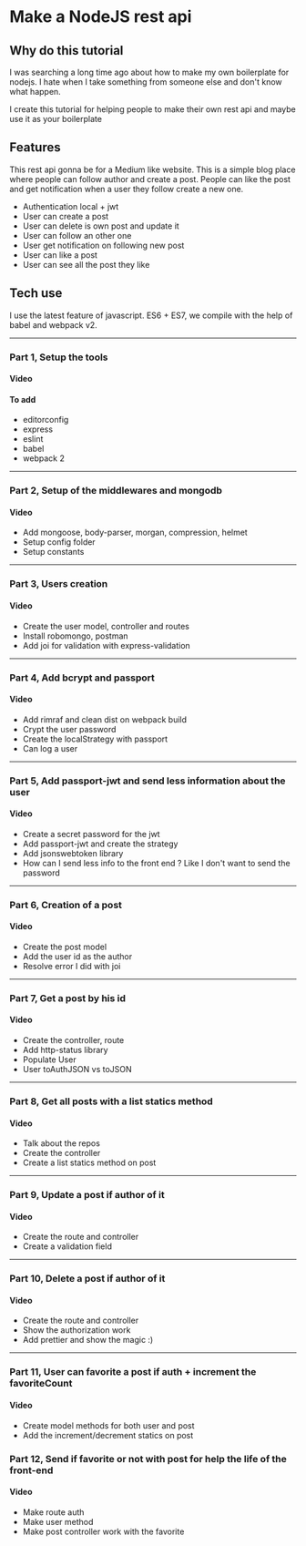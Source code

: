 # Make a NodeJS rest api

## Why do this tutorial

I was searching a long time ago about how to make my own boilerplate for nodejs. I hate when I take something from someone else and don't know what happen.

I create this tutorial for helping people to make their own rest api and maybe use it as your boilerplate

## Features

This rest api gonna be for a Medium like website. This is a simple blog place where people can follow author and create a post. People can like the post and get notification when a user they follow create a new one.

- Authentication local + jwt
- User can create a post
- User can delete is own post and update it
- User can follow an other one
- User get notification on following new post
- User can like a post
- User can see all the post they like

## Tech use

I use the latest feature of javascript. ES6 + ES7, we compile with the help of babel and webpack v2.

---

### Part 1, Setup the tools

#### Video


#### To add

- editorconfig
- express
- eslint
- babel
- webpack 2

---

### Part 2, Setup of the middlewares and mongodb

#### Video


- Add mongoose, body-parser, morgan, compression, helmet
- Setup config folder
- Setup constants

---

### Part 3, Users creation

#### Video


- Create the user model, controller and routes
- Install robomongo, postman
- Add joi for validation with express-validation

---

### Part 4, Add bcrypt and passport

#### Video


- Add rimraf and clean dist on webpack build
- Crypt the user password
- Create the localStrategy with passport
- Can log a user

---

### Part 5, Add passport-jwt and send less information about the user

#### Video


- Create a secret password for the jwt
- Add passport-jwt and create the strategy
- Add jsonswebtoken library
- How can I send less info to the front end ? Like I don't want to send the password

---

### Part 6, Creation of a post

#### Video


- Create the post model
- Add the user id as the author
- Resolve error I did with joi

---

### Part 7, Get a post by his id

#### Video


- Create the controller, route
- Add http-status library
- Populate User
- User toAuthJSON vs toJSON

---

### Part 8, Get all posts with a list statics method

#### Video


- Talk about the repos
- Create the controller
- Create a list statics method on post

---

### Part 9, Update a post if author of it

#### Video


- Create the route and controller
- Create a validation field

---

### Part 10, Delete a post if author of it

#### Video


- Create the route and controller
- Show the authorization work
- Add prettier and show the magic :)

---

### Part 11, User can favorite a post if auth + increment the favoriteCount

#### Video


- Create model methods for both user and post
- Add the increment/decrement statics on post

### Part 12, Send if favorite or not with post for help the life of the front-end

#### Video


- Make route auth
- Make user method
- Make post controller work with the favorite